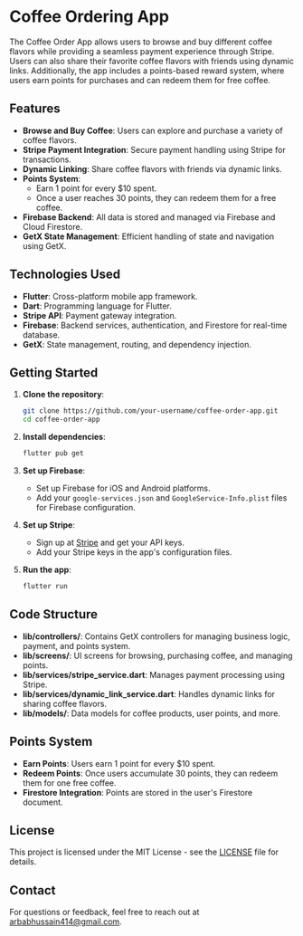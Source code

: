 # Coffee Ordering App


The Coffee Order App allows users to browse and buy different coffee flavors while providing a seamless payment experience through Stripe. Users can also share their favorite coffee flavors with friends using dynamic links. Additionally, the app includes a points-based reward system, where users earn points for purchases and can redeem them for free coffee.



## Features

- **Browse and Buy Coffee**: Users can explore and purchase a variety of coffee flavors.
- **Stripe Payment Integration**: Secure payment handling using Stripe for transactions.
- **Dynamic Linking**: Share coffee flavors with friends via dynamic links.
- **Points System**:
  - Earn 1 point for every $10 spent.
  - Once a user reaches 30 points, they can redeem them for a free coffee.
- **Firebase Backend**: All data is stored and managed via Firebase and Cloud Firestore.
- **GetX State Management**: Efficient handling of state and navigation using GetX.

## Technologies Used


- **Flutter**: Cross-platform mobile app framework.
- **Dart**: Programming language for Flutter.
- **Stripe API**: Payment gateway integration.
- **Firebase**: Backend services, authentication, and Firestore for real-time database.
- **GetX**: State management, routing, and dependency injection.

## Getting Started

1. **Clone the repository**:
   ```bash
   git clone https://github.com/your-username/coffee-order-app.git
   cd coffee-order-app
   ```

2. **Install dependencies**:
   ```bash
   flutter pub get
   ```

3. **Set up Firebase**:
   - Set up Firebase for iOS and Android platforms.
   - Add your `google-services.json` and `GoogleService-Info.plist` files for Firebase configuration.

4. **Set up Stripe**:
   - Sign up at [Stripe](https://stripe.com) and get your API keys.
   - Add your Stripe keys in the app's configuration files.

5. **Run the app**:
   ```bash
   flutter run
   ```

## Code Structure

- **lib/controllers/**: Contains GetX controllers for managing business logic, payment, and points system.
- **lib/screens/**: UI screens for browsing, purchasing coffee, and managing points.
- **lib/services/stripe_service.dart**: Manages payment processing using Stripe.
- **lib/services/dynamic_link_service.dart**: Handles dynamic links for sharing coffee flavors.
- **lib/models/**: Data models for coffee products, user points, and more.

## Points System

- **Earn Points**: Users earn 1 point for every $10 spent.
- **Redeem Points**: Once users accumulate 30 points, they can redeem them for one free coffee.
- **Firestore Integration**: Points are stored in the user's Firestore document.

## License

This project is licensed under the MIT License - see the [LICENSE](LICENSE) file for details.

## Contact

For questions or feedback, feel free to reach out at [arbabhussain414@gmail.com](arbabhussain414@gmail.com).
